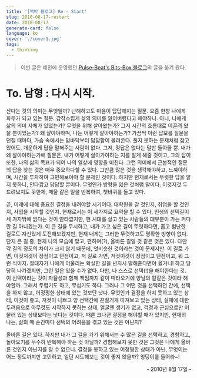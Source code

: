 ```yaml
---
title: '[맥박 블로그] Re - Start'
slug: 2010-08-17-restart
date: 2010-08-17
generate-card: false
language: ko
cover: './cover1.jpg'
tags:
  - thinking
---
```


> 이번 글은 예전에 운영했던 [Pulse-Beat's Bits-Box 블로그](https://pulsebeat.tistory.com/)의 글을 옮겨 왔다.

# To. 남형 : 다시 시작.

산다는 것의 의미는 무엇일까? 난해하고도 마음이 답답해지는 질문. 요즘 한창 나에게 화두가 되고 있는 질문.
갑작스럽게 삶의 의미를 잃어버렸다고 해야하나. 아니, 나에게 삶의 의미 자체가 있었는가? 무엇을 위해 살아왔는가? 그저 시간의 흐름대로 이끌려 왔을 뿐이었는가? 왜 살아야하며, 나는 어떻게 살아야하는가?
가끔씩 이런 답모를 질문을 던질 때마다, 가슴 속에서는 밑바닥부터 답답함이 몰려온다. 풀지 못하는 문제처럼 잡고 있어도, 개운하게 답을 말해주는 사람이 없다. 그저, 정답은 없다는 말만 돌아올 뿐.
내가 왜 살아야하는가에 질문은, 내가 어떻게 살아가야하는 지를 알게 해줄 것이고, 그의 답이 또한, 나의 삶의 목표가 되어 나의 일상에 영향을 미친다. 그런 의미에서 근본적인 질문의 답을 찾는 것은 매우 중요하다할 수 있다. 그만큼 많은 것을 생각해야하고, 느껴야하며, 시간을 투자하여 고민해보아야 할 문제인 것이다. 하지만 현재로서는 뚜렷한 답을 알지 못하니, 안타깝고 답답할 뿐이다. 무엇인가 방향을 잃은 것처럼 말이다. 이것저것 두드려보지도 못한체, 매울 같은 일을 반복하여, 쳇바퀴를 돌고 있다.

곧, 미래에 대해 중요한 결정을 내려야할 시기이다. 대학원을 갈 것인지, 취업을 할 것인지, 사업을 시작할 것인지. 현재로서는 이 세가지로 요약을 할 수 있다. 인생의 선택길이 세 가지밖에 없다는 것이 안타깝지만, 현 시대를 살고 있는 사람들의 대부분이 가는 커다란 길 아니겠는가. 이 큰 길을 무시하고, 내가 가고 싶은 길이 뚜렷하다면, 좁고 험난한 길로도 자신있게 도전해보겠지만, 현재 내게는 그러한 뚜렷하고도 명확한 방향이 없다. 단지 큰 길 중, 현재 나의 모습에 맞고, 편하며(?), 올바른 길일 것 같은 것은 있다. 다만 각 길의 정도의 차이가 크지 않기 때문에, 엇비슷한 것이라는 것이 문제지만. 이 길로 가면, 이것저것이 장점이고 단점이고, 저 길로 가면, 저것이것이 장점이고 단점이고, 뭐 그런 식이지. 절대자가 나에게 어울리는 확실한 길을 넌지시 말해준다면야 옳거니! 하고 당당히 나가겠지만, 그런 일은 있을 수가 없다. 다만, 나 스스로 선택(!)을 해야한다는 것. 이 선택이라는 것이 자율성과 함께 책임까지 같이 따라오기에 양날의 칼같은 것이라 해야할까. 그래서 두렵기도 하고, 무섭기도 하다. 그러나 그 어떤 것을 선택하던 간에, 선택을 하지 않고, 어정쩡한 상태에 있는 것보단 낫다. 무엇인가 결정을 하지 못하고 있는 상태, 이것이 좋고, 저것이 나쁘고 양 선택간에 끈질기게 따져보고 있는 상태, 실패에 대한 두려움으로 아무것도 시작하지 못하는 상태, 얼굴엔 생기가 없고, 걱정과 근심으로만 머물러 있는 상태보다는 낫다는 것이다. 때론 크나큰 결정을 해야할 때가 있지만, 현재의 나는, 삶의 매 순간마다 선택의 어려움을 겪고 있는 것은 아닌지?

올바른 길은 있다. 하지만 내가 그 길을 가기 위해서는 수 많은 길을 선택하고, 경험하고, 돌아오기를 무수히 반복해야 하는 것 아닐까? 경험해보지 못한 것은 그것은 나에게 올바른 것인지 아닌지를 알 수 없으니. 결정을 못하고 있는 어정쩡한 상태가 아닌, 무엇이는 어느 정도까지만 고민하고, 일단 시도해보는 것이 좋지 않을까? 엉덩이를 들어라~!

 <p style="text-align:right;"> - 2010년 8월 17일 -</p>

